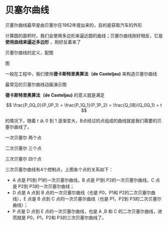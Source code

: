 # 贝塞尔曲线

贝塞尔曲线最早是由贝塞尔在1962年提出来的，目的是获取汽车的外形

计算圆的面积时，我们会使用多边形来逼近圆的曲线；贝塞尔曲线刚好相反，它是 **使用曲线来逼近多边形** ，刚好反着来了


贝塞尔曲线的定义，配图

图


一般在工程中，我们使用**德卡斯特里奥算法（de Casteljau)** 来构造贝塞尔曲线

最常见的贝塞尔曲线动画演示图


**德卡斯特里奥算法（de Casteljau)** 的意义就是满足

$$
\frac{P_0Q_0}{P_0P_1} =  \frac{P_1Q_1}{P_1P_2}  =  \frac{Q_0B}{Q_0Q_1} = t
$$

 的情况下，随着 t 从 0 到 1 逐渐变大，B点经过的点组成的曲线就是我们需要的贝塞尔曲线了。


一次贝塞尔 两个点

二次贝塞尔 三个点

三次贝塞尔 四个点


三次贝塞尔曲线有4个控制点，上图各个点的关系如下：

* A 点是 P0到 P1的一次贝塞尔曲线，B 点是 P1到 P2的一次贝塞尔曲线，C 点是 P2到 P3的一次贝塞尔曲线；
* D 点是 A 点到 B 点的一次贝塞尔曲线（也是 P0，P1和 P2的二次贝塞尔曲线），E 点是 B 点到 C 点的一次贝塞尔曲线（也是 P1，P2到 P3的二次贝塞尔曲线）；
* P 点是 D 点到 E 点的一次贝塞尔曲线，也是 A ,B 和 C 的二次贝塞尔曲线，进而就是 P0，P1，P2和 P3的三次贝塞尔曲线了。
